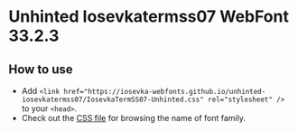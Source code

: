 # Unhinted Iosevkatermss07 WebFont 33.2.3

## How to use

- Add `<link href="https://iosevka-webfonts.github.io/unhinted-iosevkatermss07/IosevkaTermSS07-Unhinted.css" rel="stylesheet" />` to your `<head>`.
- Check out the [CSS file](./IosevkaTermSS07-Unhinted.css) for browsing the name of font family.
